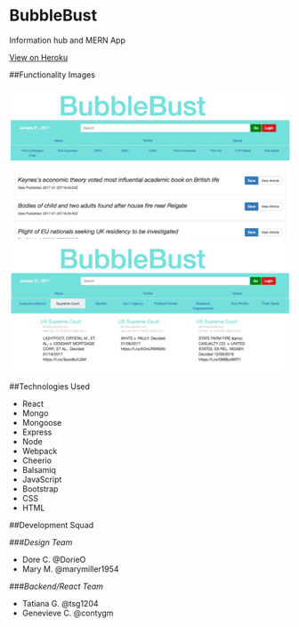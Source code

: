 # BubbleBust
Information hub and MERN App

[View on Heroku](polar-bayou-79322.herokuapp.com)

##Functionality Images

![BubbleBust News](public/img/BubbleNews.png)
![BubbleBust twitter](public/img/BubbleTwitter.png)


##Technologies Used

- React
- Mongo
- Mongoose
- Express
- Node
- Webpack
- Cheerio
- Balsamiq
- JavaScript
- Bootstrap
- CSS
- HTML

##Development Squad

###*Design Team*

- Dore C. @DorieO
- Mary M. @marymiller1954

###*Backend/React Team*

- Tatiana G. @tsg1204
- Genevieve C. @contygm
